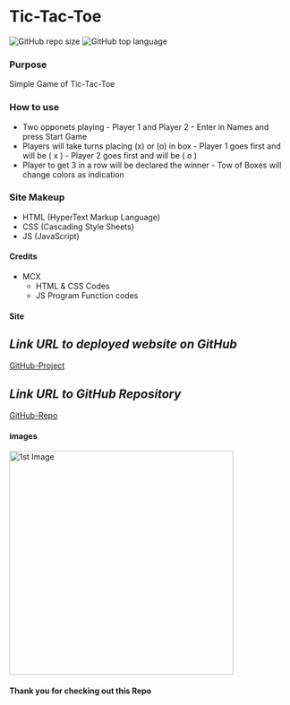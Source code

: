 # Tic-Tac-Toe

![GitHub repo size](https://img.shields.io/github/repo-size/Maxamed-NCX/TicTacToe/)
![GitHub top language](https://img.shields.io/github/languages/top/Maxamed-NCX/TicTacToe/)

### Purpose

Simple Game of Tic-Tac-Toe  

### How to use

- Two opponets playing
      - Player 1 and Player 2
      - Enter in Names and press Start Game
- Players will take turns placing (x) or (o) in box
      - Player 1 goes first and will be ( x )
      - Player 2 goes first and will be ( o )
- Player to get 3 in a row will be declared the winner
      - Tow of Boxes will change colors as indication

### Site Makeup

- HTML (HyperText Markup Language)
- CSS (Cascading Style Sheets)
- JS (JavaScript)

#### Credits

- MCX
  - HTML & CSS  Codes
  - JS Program Function codes

#### Site

## **_Link URL to deployed website on GitHub_**
[GitHub-Project](https://maxamed-ncx.github.io/TicTacToe/)


## **_Link URL to GitHub Repository_**

[GitHub-Repo](https://github.com/Maxamed-NCX/TicTacToe)

#### images

<img width="400" alt=" 1st Image" src="https://raw.githubusercontent.com/Maxamed-NCX/TicTacToe/main/Imgs/StartGame.png">

#### Thank you for checking out this Repo
